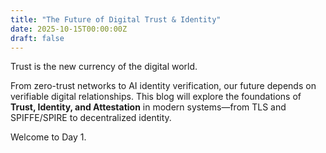 ```yaml
---
title: "The Future of Digital Trust & Identity"
date: 2025-10-15T00:00:00Z
draft: false
---
```


Trust is the new currency of the digital world.

From zero-trust networks to AI identity verification, our future depends on verifiable digital relationships.
This blog will explore the foundations of **Trust, Identity, and Attestation** in modern systems—from TLS and SPIFFE/SPIRE to decentralized identity.

Welcome to Day 1.
